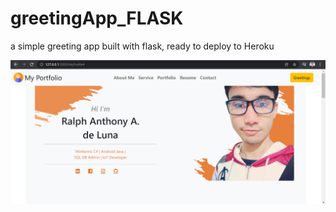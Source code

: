 # greetingApp_FLASK
a simple greeting app built with flask, ready to deploy to Heroku

![ss](https://github.com/rtatzs/My-Portfolio/blob/master/ScreenShot.png)

